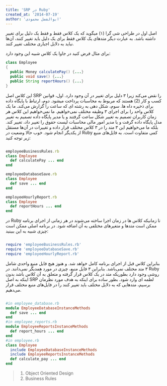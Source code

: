 ```yaml
---
title: 'SRP در Ruby'
created_at: '2014-07-19'
author: 'ابوالفضل محمودی'
---
```

اصل اول در طراحی شی گرا (۱) میگوید که یک کلاس فقط و فقط یک دلیل برای تغییر داشته باشد.
به عبارت دیگر متدهای یک کلاس فقط برای یک دلیل باید تغییر کنند، آن‌ها نباید به دلایل اجباری مختلف تغییر کنند.
<!--more-->

برای مثال فرض کنید در جاوا یک کلاس شبیه این وجود دارد:

```java
class Employee
{
  public Money calculatePay() {...}
  public void save() {...}
  public String reportHours() {...}
}

```

این کلاس اصل SRP را نقض می‌کند زیرا ۳ دلیل برای تغییر در آن وجود دارد. اول، قوانین کسب و کار (2) هستند که مربوط به محاسبات پرداخت میشود. دوم، ارتباط با پایگاه داده برای ذخیره داه ها. سوم، شکل دهی به رشته ای که ساعت را گزارش می‌کند. ما یک کلاس واحد را برای اجرای ۳ وظیفه مختلف نمی‌خواهیم. ما نمی‌خواهیم این کلاس هر زمان کاربران تصمیم به تغییر شکل ساعت گرفتند و یا مدیر پایگاه داده تصمیم به تغییر مدل پایگاه داده گرفت و یا مدیر امور مالی محاسبات لیست حقوق را تغییر داد، تغییر کند. بلکه ما می‌خواهیم این ۳ متد را در ۳ کلاس مختلف قرار داده و تغییرات در آن‌ها مستقل از یکدیگر انجام شود.
خوب حالا وضعیت در Ruby کمی متفاوت است. به فایل‌های منبع زیر توجه کنید:


```ruby

employeeBusinessRules.rb
class Employee
  def calculatePay ... end
end

employeeDatabaseSave.rb
class Employee
  def save ... end
end

employeeHourlyReport.rb
class Employee
  def reportHours ... end
end

```
در Ruby تا زمانیکه کلاس ها در زمان اجرا ساخته می‌شوند در هر زمانی از اجرای برنامه ممکن است متدها و متغیرهای مختلفی به آن اضافه شود. در برنامه اصلی ممکن است چیزی شبیه به این ببینید:


```ruby

require 'employeeBusinessRules.rb'
require 'employeeDatabaseSave.rb'
require 'employeeHourlyReport.rb'

```

بنابراین کلاس قبل از اجرای برنامه کامل خواهد شد. و هنوز هیچ فایل منبع واحدی شامل ۳ متد مختلف نمی‌باشد. بنابراین ۳ فایل منبع، چیزی در مورد همدیگر نمی‌دانند.
در Ruby روشی وجود دارد بطوریکه متد در یک کلاس قرار گرفته و متعلق به آن کلاس باشد بدون اینکه به اصل SRP لطمه ای وارد شود. بطور ساده برای اینکه به هدف مورد نظرمان برسیم،   متدهایی که به دلایل مختلف باید تغییر کنند را در فایل‌های منبع مختلف قرار می‌دهیم.

```ruby

#in employee_database.rb
module EmployeeDatabaseInstanceMethods
  def save ... end
end
#in employee_reports.rb
module EmployeeReportsInstanceMethods
  def report_hours ... end
end
#in employee.rb
class Employee
  include EmployeeDatabaseInstanceMethods
  include EmployeeReportsInstanceMethods
  def calculate_pay ... end
end

```


> 1. Object Oriented Design
> 2. Business Rules

